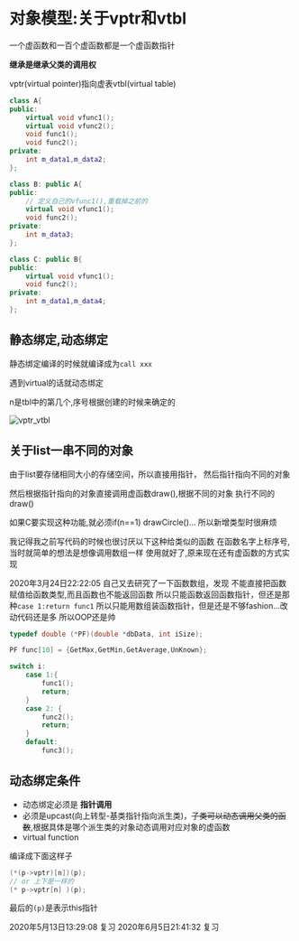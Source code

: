 # 对象模型:关于vptr和vtbl
一个虚函数和一百个虚函数都是一个虚函数指针

**继承是继承父类的调用权**

vptr(virtual pointer)指向虚表vtbl(virtual table)



```cpp
class A{
public:
    virtual void vfunc1();
    virtual void vfunc2();
    void func1();
    void func2();
private:
    int m_data1,m_data2;
};

class B: public A{
public:
    // 定义自己的vfunc1(),重载掉之前的
    virtual void vfunc1();
    void func2();
private:
    int m_data3;
};

class C: public B{
public:
    virtual void vfunc1();
    void func2();
private:
    int m_data1,m_data4;
};
```

## 静态绑定,动态绑定
静态绑定编译的时候就编译成为`call xxx`

遇到virtual的话就动态绑定

n是tbl中的第几个,序号根据创建的时候来确定的

![vptr_vtbl](https://cdn.jsdelivr.net/gh/wolfdan666/BlogPic/cpp/class/vptr_vtbl.jpg)


## 关于list一串不同的对象
由于list要存储相同大小的存储空间，所以直接用指针，
然后指针指向不同的对象

然后根据指针指向的对象直接调用虚函数draw(),根据不同的对象
执行不同的draw()

如果C要实现这种功能,就必须if(n==1) drawCircle()...
所以新增类型时很麻烦

我记得我之前写代码的时候也很讨厌以下这种给类似的函数
在函数名字上标序号,当时就简单的想法是想像调用数组一样
使用就好了,原来现在还有虚函数的方式实现

2020年3月24日22:22:05 自己又去研究了一下函数数组，发现
不能直接把函数赋值给函数类型,而且函数也不能返回函数
所以只能函数返回函数指针，但还是那种`case 1:return func1`
所以只能用数组装函数指针，但是还是不够fashion...改动代码还是多
所以OOP还是帅

```cpp
typedef double (*PF)(double *dbData, int iSize);

PF func[10] = {GetMax,GetMin,GetAverage,UnKnown};
```

```cpp
switch i:
    case 1:{
        func1();
        return;
    }
    case 2: {
        func2();
        return;
    }
    default:
        func3();
```

## 动态绑定条件
- 动态绑定必须是 **指针调用**
- 必须是upcast(向上转型-基类指针指向派生类)，~~子类可以动态调用父类的函数~~,根据具体是哪个派生类的对象动态调用对应对象的虚函数
- virtual function

编译成下面这样子
```cpp
(*(p->vptr)[n])(p);
// or 上下是一样的
(* p->vptr[n] )(p);
```

最后的`(p)`是表示this指针

2020年5月13日13:29:08 复习
2020年6月5日21:41:32 复习